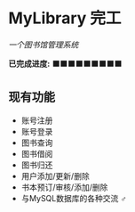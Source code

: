 # MyLibrary 完工
*一个图书馆管理系统*    

**已完成进度:** ⬛⬛⬛⬛⬛⬛⬛⬛⬛ 
## 现有功能
- 账号注册
- 账号登录
- 图书查询
- 图书借阅
- 图书归还
- 用户添加/更新/删除
- 书本预订/审核/添加/删除
- 与MySQL数据库的各种交流 **♂**

